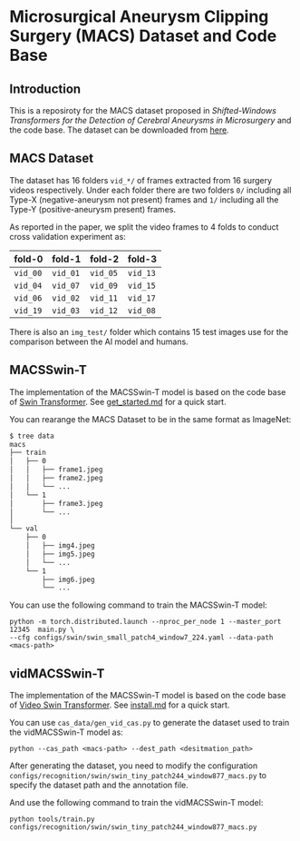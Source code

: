 # Microsurgical Aneurysm Clipping Surgery (MACS) Dataset and Code Base

## Introduction

This is a reposiroty for the MACS dataset proposed in *Shifted-Windows Transformers for the Detection of Cerebral Aneurysms in Microsurgery* and the code base. The dataset can be downloaded from [here](https://rdr.ucl.ac.uk/articles/dataset/Microsurgical_Aneurysm_Clipping_Surgery_MACS_Dataset_with_image-level_aneurysm_presence_absence_annotations/23533731).

## MACS Dataset

The dataset has 16 folders `vid_*/` of frames extracted from 16 surgery videos respectively. Under each folder there are two folders `0/` including all Type-X (negative-aneurysm not present) frames and `1/` including all the Type-Y (positive-aneurysm present) frames.

As reported in the paper, we split the video frames to 4 folds to conduct cross validation experiment as:

| fold-0   | fold-1   | fold-2   | fold-3   |
| -------- | -------- | -------- | -------- |
| `vid_00` | `vid_01` | `vid_05` | `vid_13` |
| `vid_04` | `vid_07` | `vid_09` | `vid_15` |
| `vid_06` | `vid_02` | `vid_11` | `vid_17` |
| `vid_19` | `vid_03` | `vid_12` | `vid_08` |


There is also an `img_test/` folder which contains 15 test images use for the comparison between the AI model and humans.

## MACSSwin-T

The implementation of the MACSSwin-T model is based on the code base of [Swin Transformer](https://github.com/microsoft/Swin-Transformer). See [get_started.md](https://github.com/microsoft/Swin-Transformer/blob/main/get_started.md) for a quick start. 

You can rearange the MACS Dataset to be in the same format as ImageNet:

  ```bash
  $ tree data
  macs
  ├── train
  │   ├── 0
  │   │   ├── frame1.jpeg
  │   │   ├── frame2.jpeg
  │   │   └── ...
  │   └── 1
  │       ├── frame3.jpeg
  │       └── ...
  │   
  └── val
      ├── 0
      │   ├── img4.jpeg
      │   ├── img5.jpeg
      │   └── ...
      └── 1
          ├── img6.jpeg
          └── ...
 
  ```

You can use the following command to train the MACSSwin-T model:

```
python -m torch.distributed.launch --nproc_per_node 1 --master_port 12345  main.py \
--cfg configs/swin/swin_small_patch4_window7_224.yaml --data-path <macs-path>
```

## vidMACSSwin-T

The implementation of the MACSSwin-T model is based on the code base of [Video Swin Transformer](https://github.com/SwinTransformer/Video-Swin-Transformer). See [install.md](https://github.com/SwinTransformer/Video-Swin-Transformer/blob/master/docs/install.md) for a quick start. 

You can use `cas_data/gen_vid_cas.py` to generate the dataset used to train the vidMACSSwin-T model as:

```
python --cas_path <macs-path> --dest_path <desitmation_path>
```

After generating the dataset, you need to modify the configuration `configs/recognition/swin/swin_tiny_patch244_window877_macs.py` to specify the dataset path and the annotation file.

And use the following command to train the vidMACSSwin-T model:
```
python tools/train.py configs/recognition/swin/swin_tiny_patch244_window877_macs.py
```